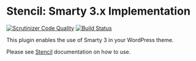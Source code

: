 # Stencil: Smarty 3.x Implementation

[![Scrutinizer Code Quality](https://scrutinizer-ci.com/g/moorscode/stencil-smarty3/badges/quality-score.png?b=master)](https://scrutinizer-ci.com/g/moorscode/stencil-smarty3/?branch=master)
[![Build Status](https://scrutinizer-ci.com/g/moorscode/stencil-smarty3/badges/build.png?b=master)](https://scrutinizer-ci.com/g/moorscode/stencil-smarty3/build-status/master)

This plugin enables the use of Smarty 3 in your WordPress theme.

Please see [Stencil](https://github.com/moorscode/stencil) documentation on how to use.
